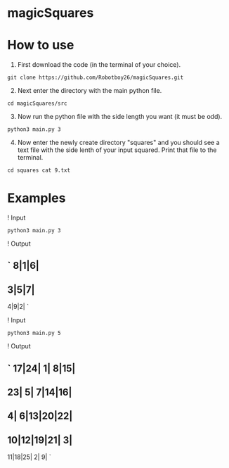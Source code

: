 # magicSquares



# How to use


1. First download the code (in the terminal of your choice).

`
git clone https://github.com/Robotboy26/magicSquares.git
`

2. Next enter the directory with the main python file.

`
cd magicSquares/src
`

3. Now run the python file with the side length you want (it must be odd).

`
python3 main.py 3
`

4. Now enter the newly create directory "squares" and you should see a text file with the side lenth of your input squared. Print that file to the terminal.

`
cd squares
cat 9.txt
`

# Examples

! Input

`
python3 main.py 3
`

! Output

`
8|1|6|
------
3|5|7|
------
4|9|2|
`

! Input

`
python3 main.py 5
`

! Output

`
17|24| 1| 8|15|
---------------
23| 5| 7|14|16|
---------------
 4| 6|13|20|22|
---------------
10|12|19|21| 3|
---------------
11|18|25| 2| 9|
`
